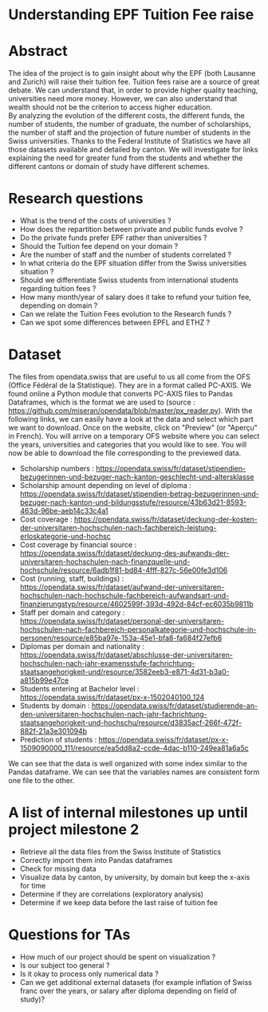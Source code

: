 # Understanding EPF Tuition Fee raise

# Abstract

The idea of the project is to gain insight about why the EPF (both Lausanne and Zurich) will raise their tuition fee. Tuition fees raise are a source of great debate. We can understand that, in order to provide higher quality teaching, universities need more money. However, we can also understand that wealth should not be the criterion to access higher education.  
By analyzing the evolution of the different costs, the different funds, the number of students, the number of graduate, the number of scholarships, the number of staff and the projection of future number of students in the Swiss universities. Thanks to the Federal Institute of Statistics we have all those datasets available and detailed by canton. We will investigate for links explaining the need for greater fund from the students and whether the different cantons or domain of study have different schemes.


# Research questions

- What is the trend of the costs of universities ?
- How does the repartition between private and public funds evolve ?
- Do the private funds prefer EPF rather than universities ?
- Should the Tuition fee depend on your domain ?
- Are the number of staff and the number of students correlated ?
- In what criteria do the EPF situation differ from the Swiss universities situation ?
- Should we differentiate Swiss students from international students regarding tuition fees ?
- How many month/year of salary does it take to refund your tuition fee, depending on domain ?
- Can we relate the Tuition Fees evolution to the Research funds ?
- Can we spot some differences between EPFL and ETHZ ?

# Dataset

The files from opendata.swiss that are useful to us all come from the OFS (Office Fédéral de la Statistique). They are in a format called PC-AXIS. We found online a Python module that converts PC-AXIS files to Pandas Dataframes, which is the format we are used to (source : https://github.com/miseran/opendata/blob/master/px_reader.py).
With the following links, we can easily have a look at the data and select which part we want to download. Once on the website, click on "Preview" (or "Aperçu" in French). You will arrive on a temporary OFS website where you can select the years, universities and categories that you would like to see. You will now be able to download the file corresponding to the previewed data.

- Scholarship numbers : https://opendata.swiss/fr/dataset/stipendien-bezugerinnen-und-bezuger-nach-kanton-geschlecht-und-altersklasse
- Scholarship amount depending on level of diploma : https://opendata.swiss/fr/dataset/stipendien-betrag-bezugerinnen-und-bezuger-nach-kanton-und-bildungsstufe/resource/43b63d21-8593-463d-96be-aeb14c33c4a1
- Cost coverage : https://opendata.swiss/fr/dataset/deckung-der-kosten-der-universitaren-hochschulen-nach-fachbereich-leistung-erloskategorie-und-hochsc
- Cost coverage by financial source : https://opendata.swiss/fr/dataset/deckung-des-aufwands-der-universitaren-hochschulen-nach-finanzquelle-und-hochschule/resource/6adb1f81-bd84-4fff-827c-56e00fe3d106
- Cost (running, staff, buildings) : https://opendata.swiss/fr/dataset/aufwand-der-universitaren-hochschulen-nach-hochschule-fachbereich-aufwandsart-und-finanzierungstyp/resource/4602599f-393d-492d-84cf-ec6035b9811b
- Staff per domain and category : https://opendata.swiss/fr/dataset/personal-der-universitaren-hochschulen-nach-fachbereich-personalkategorie-und-hochschule-in-personen/resource/e85ba97e-153a-45e1-bfa8-fa684f27efb6
- Diplomas per domain and nationality : https://opendata.swiss/fr/dataset/abschlusse-der-universitaren-hochschulen-nach-jahr-examensstufe-fachrichtung-staatsangehorigkeit-und/resource/3582eeb3-e871-4d31-b3a0-a815b99e47ce
- Students entering at Bachelor level : https://opendata.swiss/fr/dataset/px-x-1502040100_124
- Students by domain : https://opendata.swiss/fr/dataset/studierende-an-den-universitaren-hochschulen-nach-jahr-fachrichtung-staatsangehorigkeit-und-hochschu/resource/d3835acf-266f-472f-882f-21a3e301094b
- Prediction of students : https://opendata.swiss/fr/dataset/px-x-1509090000_111/resource/ea5dd8a2-ccde-4dac-b110-249ea81a6a5c

We can see that the data is well organized with some index similar to the Pandas dataframe. We can see that the variables names are consistent form one file to the other.

# A list of internal milestones up until project milestone 2

- Retrieve all the data files from the Swiss Institute of Statistics
- Correctly import them into Pandas dataframes
- Check for missing data
- Visualize data by canton, by university, by domain but keep the x-axis for time
- Determine if they are correlations (exploratory analysis)
- Determine if we keep data before the last raise of tuition fee

# Questions for TAs

- How much of our project should be spent on visualization ?
- Is our subject too general ?
- Is it okay to process only numerical data ?
- Can we get additional external datasets (for example inflation of Swiss franc over the years, or salary after diploma depending on field of study)?
